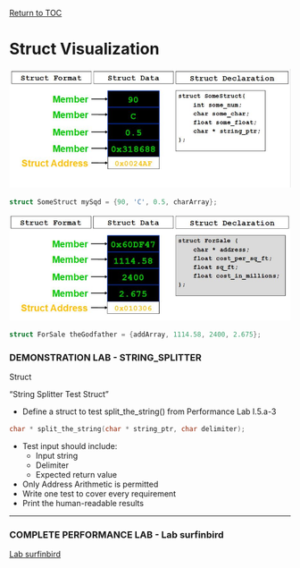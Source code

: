 <a href="https://github.com/CyberTrainingUSAF/05-C-Programming/blob/master/00-Table-of-Contents.md" rel="Return to TOC"> Return to TOC </a>

# Struct Visualization

![](/assets/structvis1.JPG)
```c
struct SomeStruct mySqd = {90, 'C', 0.5, charArray};
```

![](/assets/structvis2.JPG)
```c
struct ForSale theGodfather = {addArray, 1114.58, 2400, 2.675};
```

### DEMONSTRATION LAB - STRING_SPLITTER

Struct

“String Splitter Test Struct”

* Define a struct to test split_the_string() from Performance Lab I.5.a-3
```c
char * split_the_string(char * string_ptr, char delimiter);
```
* Test input should include:
    * Input string
    * Delimiter
    * Expected return value
* Only Address Arithmetic is permitted
* Write one test to cover every requirement
* Print the human-readable results

---

### COMPLETE PERFORMANCE LAB - Lab surfinbird

<a href="https://github.com/CyberTrainingUSAF/05-C-Programming/blob/master/14_Structs/performance_labs/Lab_surfinbird.md" rel="Lab surfinbird"> Lab surfinbird </a>
